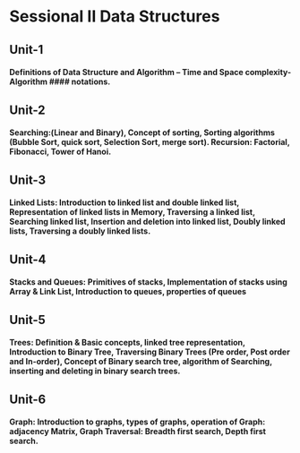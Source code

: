 # Sessional II Data Structures

## Unit-1
#### Definitions of Data Structure and Algorithm – Time and Space complexity- Algorithm #### notations.

## Unit-2
#### Searching:(Linear and Binary), Concept of sorting, Sorting algorithms (Bubble Sort, quick sort, Selection Sort, merge sort). Recursion: Factorial, Fibonacci, Tower of Hanoi.


## Unit-3
#### Linked Lists: Introduction to linked list and double linked list, Representation of linked lists in Memory, Traversing a linked list, Searching linked list, Insertion and deletion into linked list, Doubly linked lists, Traversing a doubly linked lists.

## Unit-4
#### Stacks and Queues: Primitives of stacks, Implementation of stacks using Array & Link List, Introduction to queues, properties of queues 

## Unit-5
#### Trees: Definition & Basic concepts, linked tree representation, Introduction to Binary Tree, Traversing Binary Trees (Pre order, Post order and In-order), Concept of Binary search tree, algorithm of Searching, inserting and deleting in binary search trees.


## Unit-6
#### Graph: Introduction to graphs, types of graphs, operation of Graph: adjacency Matrix, Graph Traversal: Breadth first search, Depth first search. 